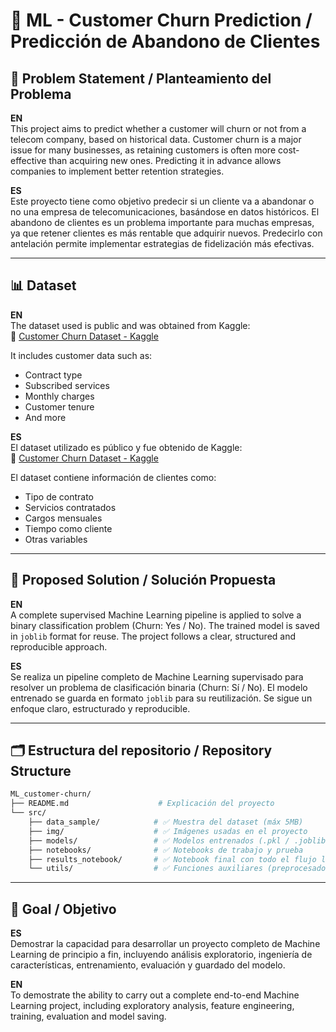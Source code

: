 # 🧠 ML - Customer Churn Prediction / Predicción de Abandono de Clientes

## 📌 Problem Statement / Planteamiento del Problema

**EN**  
This project aims to predict whether a customer will churn or not from a telecom company, based on historical data. Customer churn is a major issue for many businesses, as retaining customers is often more cost-effective than acquiring new ones. Predicting it in advance allows companies to implement better retention strategies.

**ES**  
Este proyecto tiene como objetivo predecir si un cliente va a abandonar o no una empresa de telecomunicaciones, basándose en datos históricos. El abandono de clientes es un problema importante para muchas empresas, ya que retener clientes es más rentable que adquirir nuevos. Predecirlo con antelación permite implementar estrategias de fidelización más efectivas.

---

## 📊 Dataset

**EN**  
The dataset used is public and was obtained from Kaggle:  
🔗 [Customer Churn Dataset - Kaggle](https://www.kaggle.com/datasets/muhammadshahidazeem/customer-churn-dataset)

It includes customer data such as:
- Contract type
- Subscribed services
- Monthly charges
- Customer tenure
- And more

**ES**  
El dataset utilizado es público y fue obtenido de Kaggle:  
🔗 [Customer Churn Dataset - Kaggle](https://www.kaggle.com/datasets/muhammadshahidazeem/customer-churn-dataset)

El dataset contiene información de clientes como:
- Tipo de contrato
- Servicios contratados
- Cargos mensuales
- Tiempo como cliente
- Otras variables

---

## 🧪 Proposed Solution / Solución Propuesta

**EN**  
A complete supervised Machine Learning pipeline is applied to solve a binary classification problem (Churn: Yes / No). The trained model is saved in `joblib` format for reuse. The project follows a clear, structured and reproducible approach.

**ES**  
Se realiza un pipeline completo de Machine Learning supervisado para resolver un problema de clasificación binaria (Churn: Sí / No). El modelo entrenado se guarda en formato `joblib` para su reutilización. Se sigue un enfoque claro, estructurado y reproducible.

---

## 🗂️ Estructura del repositorio / Repository Structure

```bash
ML_customer-churn/
├── README.md                    # Explicación del proyecto
└── src/
    ├── data_sample/            # ✅ Muestra del dataset (máx 5MB)
    ├── img/                    # ✅ Imágenes usadas en el proyecto
    ├── models/                 # ✅ Modelos entrenados (.pkl / .joblib / .h5)
    ├── notebooks/              # ✅ Notebooks de trabajo y prueba
    ├── results_notebook/       # ✅ Notebook final con todo el flujo limpio y funcional
    └── utils/                  # ✅ Funciones auxiliares (preprocesado, métricas, etc.)
```

---

## 🎯 Goal / Objetivo

**ES**  
Demostrar la capacidad para desarrollar un proyecto completo de Machine Learning de principio a fin, incluyendo análisis exploratorio, ingeniería de características, entrenamiento, evaluación y guardado del modelo.

**EN**  
To demostrate the ability to carry out a complete end-to-end Machine Learning project, including exploratory analysis, feature engineering, training, evaluation and model saving.


